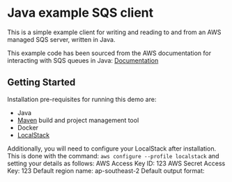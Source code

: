 # Java example SQS client

This is a simple example client for writing and reading to and from an AWS managed SQS server, written in Java. 


This example code has been sourced from the AWS documentation for interacting with SQS queues in Java: [Documentation](https://docs.aws.amazon.com/sdk-for-java/v1/developer-guide/examples-sqs-messages.html)

## Getting Started

Installation pre-requisites for running this demo are:
- Java
- [Maven](https://maven.apache.org/) build and project management tool
- Docker
- [LocalStack](https://github.com/localstack/localstack)

Additionally, you will need to configure your LocalStack after installation. This is done with the command: `aws configure --profile localstack` and setting your details as follows:
AWS Access Key ID: 123
AWS Secret Access Key: 123 
Default region name: ap-southeast-2
Default output format: